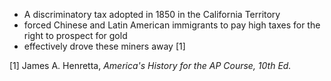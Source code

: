 - A discriminatory tax adopted in 1850 in the California Territory
- forced Chinese and Latin American immigrants to pay high taxes for the right to prospect for gold
- effectively drove these miners away [1]

[1] James A. Henretta, *America's History for the AP Course, 10th Ed.*